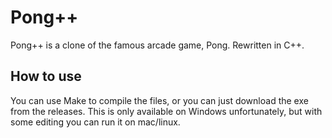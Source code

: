 # Pong++
Pong++ is a clone of the famous arcade game, Pong. Rewritten in C++.

## How to use
You can use Make to compile the files, or you can just download the exe from the releases. 
This is only available on Windows unfortunately, but with some editing you can run it on mac/linux.

